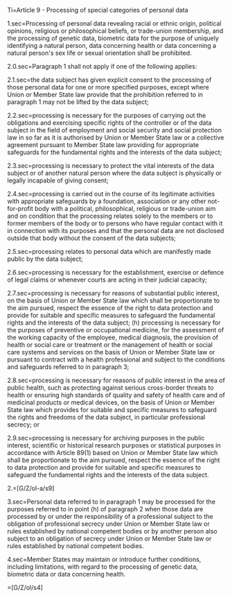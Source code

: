 Ti=Article 9 - Processing of special categories of personal data

1.sec=Processing of personal data revealing racial or ethnic origin, political opinions, religious or philosophical beliefs, or trade-union membership, and the processing of genetic data, biometric data for the purpose of uniquely identifying a natural person, data concerning health or data concerning a natural person's sex life or sexual orientation shall be prohibited.

2.0.sec=Paragraph 1 shall not apply if one of the following applies:

2.1.sec=the data subject has given explicit consent to the processing of those personal data for one or more specified purposes, except where Union or Member State law provide that the prohibition referred to in paragraph 1 may not be lifted by the data subject;

2.2.sec=processing is necessary for the purposes of carrying out the obligations and exercising specific rights of the controller or of the data subject in the field of employment and social security and social protection law in so far as it is authorised by Union or Member State law or a collective agreement pursuant to Member State law providing for appropriate safeguards for the fundamental rights and the interests of the data subject;

2.3.sec=processing is necessary to protect the vital interests of the data subject or of another natural person where the data subject is physically or legally incapable of giving consent;

2.4.sec=processing is carried out in the course of its legitimate activities with appropriate safeguards by a foundation, association or any other not-for-profit body with a political, philosophical, religious or trade-union aim and on condition that the processing relates solely to the members or to former members of the body or to persons who have regular contact with it in connection with its purposes and that the personal data are not disclosed outside that body without the consent of the data subjects;

2.5.sec=processing relates to personal data which are manifestly made public by the data subject;

2.6.sec=processing is necessary for the establishment, exercise or defence of legal claims or whenever courts are acting in their judicial capacity;

2.7.sec=processing is necessary for reasons of substantial public interest, on the basis of Union or Member State law which shall be proportionate to the aim pursued, respect the essence of the right to data protection and provide for suitable and specific measures to safeguard the fundamental rights and the interests of the data subject; (h) processing is necessary for the purposes of preventive or occupational medicine, for the assessment of the working capacity of the employee, medical diagnosis, the provision of health or social care or treatment or the management of health or social care systems and services on the basis of Union or Member State law or pursuant to contract with a health professional and subject to the conditions and safeguards referred to in paragraph 3;

2.8.sec=processing is necessary for reasons of public interest in the area of public health, such as protecting against serious cross-border threats to health or ensuring high standards of quality and safety of health care and of medicinal products or medical devices, on the basis of Union or Member State law which provides for suitable and specific measures to safeguard the rights and freedoms of the data subject, in particular professional secrecy; or

2.9.sec=processing is necessary for archiving purposes in the public interest, scientific or historical research purposes or statistical purposes in accordance with Article 89(1) based on Union or Member State law which shall be proportionate to the aim pursued, respect the essence of the right to data protection and provide for suitable and specific measures to safeguard the fundamental rights and the interests of the data subject.

2.=[G/Z/ol-a/s9]

3.sec=Personal data referred to in paragraph 1 may be processed for the purposes referred to in point (h) of paragraph 2 when those data are processed by or under the responsibility of a professional subject to the obligation of professional secrecy under Union or Member State law or rules established by national competent bodies or by another person also subject to an obligation of secrecy under Union or Member State law or rules established by national competent bodies.

4.sec=Member States may maintain or introduce further conditions, including limitations, with regard to the processing of genetic data, biometric data or data concerning health.

=[G/Z/ol/s4]
